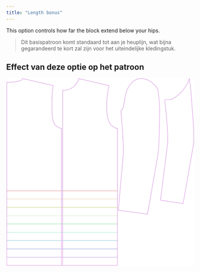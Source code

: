 ```yaml
---
title: "Length bonus"
---
```


This option controls how far the block extend below your hips.

> Dit basispatroon komt standaard tot aan je heuplijn, wat bijna gegarandeerd te kort zal zijn voor het uiteindelijke kledingstuk.

## Effect van deze optie op het patroon

![This image shows the effect of this option by superimposing several variants that have a different value for this option](bent_lengthbonus_sample.svg "Effect of this option on the pattern")
